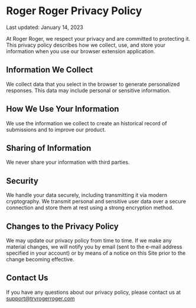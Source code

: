 # Roger Roger Privacy Policy

Last updated: January 14, 2023

At Roger Roger, we respect your privacy and are committed to protecting it. This privacy policy describes how we collect, use, and store your information when you use our browser extension application.

## Information We Collect

We collect data that you select in the browser to generate personalized responses. This data may include personal or sensitive information.

## How We Use Your Information

We use the information we collect to create an historical record of submissions and to improve our product.

## Sharing of Information

We never share your information with third parties.

## Security

We handle your data securely, including transmitting it via modern cryptography. We transmit personal and sensitive user data over a secure connection and store them at rest using a strong encryption method.

## Changes to the Privacy Policy

We may update our privacy policy from time to time. If we make any material changes, we will notify you by email (sent to the e-mail address specified in your account) or by means of a notice on this Site prior to the change becoming effective.

## Contact Us

If you have any questions about our privacy policy, please contact us at support@tryrogerroger.com
